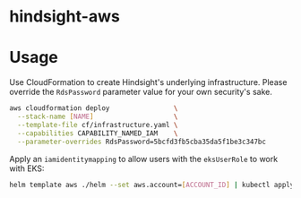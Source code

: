 # hindsight-aws

# Usage

Use CloudFormation to create Hindsight's underlying infrastructure. Please override the 
`RdsPassword` parameter value for your own security's sake.

```bash
aws cloudformation deploy                \
  --stack-name [NAME]                    \
  --template-file cf/infrastructure.yaml \
  --capabilities CAPABILITY_NAMED_IAM    \
  --parameter-overrides RdsPassword=5bcfd3fb5cba35da5f1be3c347bc
```

Apply an `iamidentitymapping` to allow users with the `eksUserRole` to work with EKS:

```bash
helm template aws ./helm --set aws.account=[ACCOUNT_ID] | kubectl apply -f -
```

